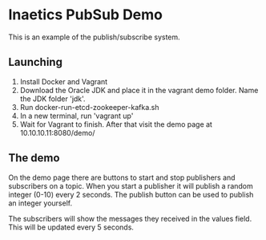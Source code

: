 # Inaetics PubSub Demo

This is an example of the publish/subscribe system.

## Launching

1. Install Docker and Vagrant
2. Download the Oracle JDK and place it in the vagrant demo folder. Name the JDK folder 'jdk'.
2. Run docker-run-etcd-zookeeper-kafka.sh
3. In a new terminal, run 'vagrant up'
4. Wait for Vagrant to finish. After that visit the demo page at 10.10.10.11:8080/demo/

## The demo

On the demo page there are buttons to start and stop publishers and subscribers on a topic. When you start a publisher it will publish a random integer (0-10) every 2 seconds. The publish button can be used to publish an integer yourself.

The subscribers will show the messages they received in the values field. This will be updated every 5 seconds.
